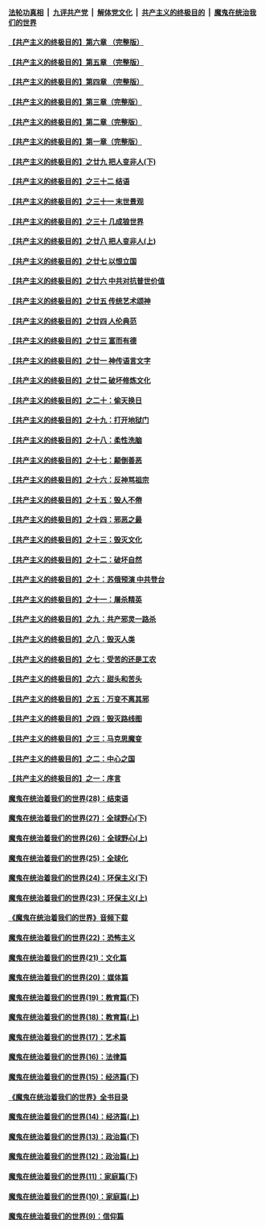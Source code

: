 

####  [法轮功真相](../../../../basic/blob/master/README.md?t=07051004) &nbsp;|&nbsp; [九评共产党](../../../../9ping.md/blob/master/README.md?t=07051004) &nbsp;|&nbsp; [解体党文化](../../../../jtdwh.md/blob/master/README.md?t=07051004)  &nbsp;|&nbsp; [共产主义的终极目的](../../../../gczydzjmd.md/blob/master/README.md?t=07051004) &nbsp;|&nbsp; [魔鬼在统治我们的世界](../../../../mgztzwmdsj.md/blob/master/README.md?t=07051004) 

#### [【共产主义的终极目的】第六章 （完整版）](../pages/nsc422/n11428913.md?t=07051004) 

#### [【共产主义的终极目的】第五章 （完整版）](../pages/nsc422/n11428912.md?t=07051004) 

#### [【共产主义的终极目的】第四章 （完整版）](../pages/nsc422/n11428907.md?t=07051004) 

#### [【共产主义的终极目的】第三章（完整版）](../pages/nsc422/n11428848.md?t=07051004) 

#### [【共产主义的终极目的】第二章（完整版）](../pages/nsc422/n11428831.md?t=07051004) 

#### [【共产主义的终极目的】第一章（完整版）](../pages/nsc422/n11417651.md?t=07051004) 

#### [【共产主义的终极目的】之廿九 把人变非人(下)](../pages/nsc422/n11344140.md?t=07051004) 

#### [【共产主义的终极目的】之三十二 结语](../pages/nsc422/n11360535.md?t=07051004) 

#### [【共产主义的终极目的】之三十一 末世景观](../pages/nsc422/n11351129.md?t=07051004) 

#### [【共产主义的终极目的】之三十 几成狼世界](../pages/nsc422/n11348280.md?t=07051004) 

#### [【共产主义的终极目的】之廿八 把人变非人(上)](../pages/nsc422/n11340492.md?t=07051004) 

#### [【共产主义的终极目的】之廿七 以恨立国](../pages/nsc422/n11336944.md?t=07051004) 

#### [【共产主义的终极目的】之廿六 中共对抗普世价值](../pages/nsc422/n11324785.md?t=07051004) 

#### [【共产主义的终极目的】之廿五 传统艺术颂神](../pages/nsc422/n11296396.md?t=07051004) 

#### [【共产主义的终极目的】之廿四 人伦典范](../pages/nsc422/n11296397.md?t=07051004) 

#### [【共产主义的终极目的】之廿三 富而有德](../pages/nsc422/n11283598.md?t=07051004) 

#### [【共产主义的终极目的】之廿一 神传语言文字](../pages/nsc422/n11263265.md?t=07051004) 

#### [【共产主义的终极目的】之廿二 破坏修炼文化](../pages/nsc422/n11245728.md?t=07051004) 

#### [【共产主义的终极目的】之二十：偷天换日](../pages/nsc422/n11238846.md?t=07051004) 

#### [【共产主义的终极目的】之十九：打开地狱门](../pages/nsc422/n11206376.md?t=07051004) 

#### [【共产主义的终极目的】之十八：柔性洗脑](../pages/nsc422/n11199994.md?t=07051004) 

#### [【共产主义的终极目的】之十七：颠倒善恶](../pages/nsc422/n11179782.md?t=07051004) 

#### [【共产主义的终极目的】之十六：反神骂祖宗](../pages/nsc422/n11166798.md?t=07051004) 

#### [【共产主义的终极目的】之十五：毁人不倦](../pages/nsc422/n11166792.md?t=07051004) 

#### [【共产主义的终极目的】之十四：邪恶之最](../pages/nsc422/n11150249.md?t=07051004) 

#### [【共产主义的终极目的】之十三：毁灭文化](../pages/nsc422/n11135227.md?t=07051004) 

#### [【共产主义的终极目的】之十二：破坏自然](../pages/nsc422/n11135214.md?t=07051004) 

#### [【共产主义的终极目的】之十：苏俄预演 中共登台](../pages/nsc422/n11118424.md?t=07051004) 

#### [【共产主义的终极目的】之十一：屠杀精英](../pages/nsc422/n11118442.md?t=07051004) 

#### [【共产主义的终极目的】之九：共产邪灵一路杀](../pages/nsc422/n11114139.md?t=07051004) 

#### [【共产主义的终极目的】之八：毁灭人类](../pages/nsc422/n11108503.md?t=07051004) 

#### [【共产主义的终极目的】之七：受苦的还是工农](../pages/nsc422/n11101809.md?t=07051004) 

#### [【共产主义的终极目的】之六：甜头和苦头](../pages/nsc422/n11096971.md?t=07051004) 

#### [【共产主义的终极目的】之五：万变不离其邪](../pages/nsc422/n11091285.md?t=07051004) 

#### [【共产主义的终极目的】之四：毁灭路线图](../pages/nsc422/n11086284.md?t=07051004) 

#### [【共产主义的终极目的】之三：马克思魔变](../pages/nsc422/n11061941.md?t=07051004) 

#### [【共产主义的终极目的】之二：中心之国](../pages/nsc422/n11047728.md?t=07051004) 

#### [【共产主义的终极目的】之一：序言](../pages/nsc422/n11086077.md?t=07051004) 

#### [魔鬼在统治着我们的世界(28)：结束语](../pages/nsc422/n10936246.md?t=07051004) 

#### [魔鬼在统治着我们的世界(27)：全球野心(下)](../pages/nsc422/n10928319.md?t=07051004) 

#### [魔鬼在统治着我们的世界(26)：全球野心(上)](../pages/nsc422/n10900318.md?t=07051004) 

#### [魔鬼在统治着我们的世界(25)：全球化](../pages/nsc422/n10788205.md?t=07051004) 

#### [魔鬼在统治着我们的世界(24)：环保主义(下)](../pages/nsc422/n10695307.md?t=07051004) 

#### [魔鬼在统治着我们的世界(23)：环保主义(上)](../pages/nsc422/n10688613.md?t=07051004) 

#### [《魔鬼在统治着我们的世界》音频下载](../pages/nsc422/n10635553.md?t=07051004) 

#### [魔鬼在统治着我们的世界(22)：恐怖主义](../pages/nsc422/n10614727.md?t=07051004) 

#### [魔鬼在统治着我们的世界(21)：文化篇](../pages/nsc422/n10597706.md?t=07051004) 

#### [魔鬼在统治着我们的世界(20)：媒体篇](../pages/nsc422/n10586579.md?t=07051004) 

#### [魔鬼在统治着我们的世界(19)：教育篇(下)](../pages/nsc422/n10564808.md?t=07051004) 

#### [魔鬼在统治着我们的世界(18)：教育篇(上)](../pages/nsc422/n10526970.md?t=07051004) 

#### [魔鬼在统治着我们的世界(17)：艺术篇](../pages/nsc422/n10499093.md?t=07051004) 

#### [魔鬼在统治着我们的世界(16)：法律篇](../pages/nsc422/n10485969.md?t=07051004) 

#### [魔鬼在统治着我们的世界(15)：经济篇(下)](../pages/nsc422/n10469975.md?t=07051004) 

#### [《魔鬼在统治着我们的世界》全书目录](../pages/nsc422/n10464261.md?t=07051004) 

#### [魔鬼在统治着我们的世界(14)：经济篇(上)](../pages/nsc422/n10457370.md?t=07051004) 

#### [魔鬼在统治着我们的世界(13)：政治篇(下)](../pages/nsc422/n10448270.md?t=07051004) 

#### [魔鬼在统治着我们的世界(12)：政治篇(上)](../pages/nsc422/n10444576.md?t=07051004) 

#### [魔鬼在统治着我们的世界(11)：家庭篇(下)](../pages/nsc422/n10440961.md?t=07051004) 

#### [魔鬼在统治着我们的世界(10)：家庭篇(上)](../pages/nsc422/n10435448.md?t=07051004) 

#### [魔鬼在统治着我们的世界(9)：信仰篇](../pages/nsc422/n10432159.md?t=07051004) 

